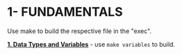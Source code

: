 # 1- FUNDAMENTALS

Use make to build the respective file in the "exec".

__[1. Data Types and Variables](01_variables)__ - use `make variables` to build.